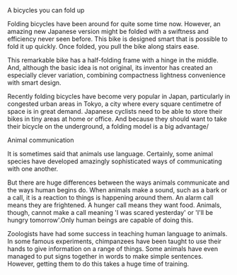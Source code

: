 A bicycles you can fold up

Folding bicycles have been around for quite some time now. However, an amazing new Japanese version might be folded with a swiftness and efficiency never seen before. This bike is designed smart that is possible to fold it up quickly. Once folded, you pull the bike along stairs ease.

This remarkable bike has a half-folding frame with a hinge in the middle. And, although the basic idea is not original, its inventor has created an especially clever variation, combining compactness lightness convenience with smart design.

Recently folding bicycles have become very popular in Japan, particularly in congested urban areas in Tokyo, a city where every square centimetre of space is in great demand. Japanese cyclists need to be able to store their bikes in tiny areas at home or office. And because they should want to take their bicycle on the underground, a folding model is a big advantage/




Animal communication

It is sometimes said that animals use language. Certainly, some animal species have developed amazingly sophisticated ways of communicating with one another.

But there are huge differences between the ways animals communicate and the ways human begins do. When animals make a sound, such as a bark or a call, it is a reaction to things is happening around them. An alarm call means they are frightened. A hunger call means they want food. Animals, though, cannot make a call meaning 'I was scared yesterday' or 'I'll be hungry tomorrow'.Only human beings are capable of doing this.

Zoologists have had some success in teaching human language to animals. In some famous experiments, chimpanzees have been taught to use their hands to give information on a range of things. Some animals have even managed to put signs together in words to make simple sentences. However, getting them to do this takes a huge time of training.